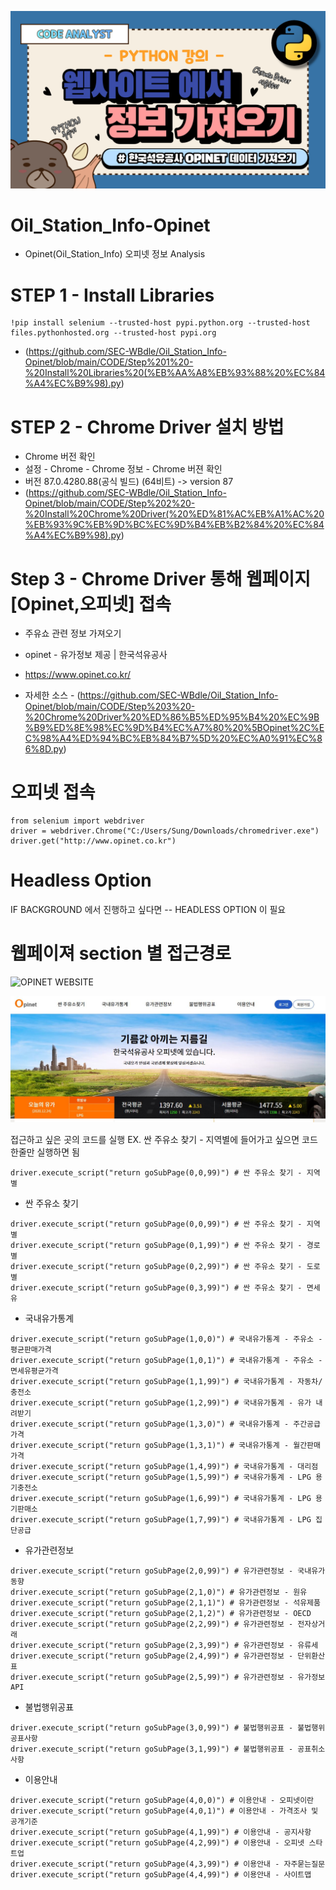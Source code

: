 ![OPINET DOWNLOAD](https://github.com/SEC-WBdle/Oil_Station_Info-Opinet/blob/main/IMAGE/LESSON1.png)



# Oil_Station_Info-Opinet
  * Opinet(Oil_Station_Info) 오피넷 정보 Analysis


# STEP 1 - Install Libraries
```
!pip install selenium --trusted-host pypi.python.org --trusted-host files.pythonhosted.org --trusted-host pypi.org
```
 * (https://github.com/SEC-WBdle/Oil_Station_Info-Opinet/blob/main/CODE/Step%201%20-%20Install%20Libraries%20(%EB%AA%A8%EB%93%88%20%EC%84%A4%EC%B9%98).py)
 

# STEP 2 - Chrome Driver 설치 방법 
 * Chrome 버전 확인
 * 설정 - Chrome - Chrome 정보 - Chrome 버젼 확인
 * 버전 87.0.4280.88(공식 빌드) (64비트) -> version 87
 * (https://github.com/SEC-WBdle/Oil_Station_Info-Opinet/blob/main/CODE/Step%202%20-%20Install%20Chrome%20Driver(%20%ED%81%AC%EB%A1%AC%20%EB%93%9C%EB%9D%BC%EC%9D%B4%EB%B2%84%20%EC%84%A4%EC%B9%98).py)


# Step 3 - Chrome Driver 통해 웹페이지 [Opinet,오피넷] 접속
 * 주유쇼 관련 정보 가져오기 
 * opinet - 유가정보 제공 | 한국석유공사 
 * https://www.opinet.co.kr/
 
 * 자세한 소스 - (https://github.com/SEC-WBdle/Oil_Station_Info-Opinet/blob/main/CODE/Step%203%20-%20Chrome%20Driver%20%ED%86%B5%ED%95%B4%20%EC%9B%B9%ED%8E%98%EC%9D%B4%EC%A7%80%20%5BOpinet%2C%EC%98%A4%ED%94%BC%EB%84%B7%5D%20%EC%A0%91%EC%86%8D.py)

  # 오피넷 접속 
  ```
  from selenium import webdriver
  driver = webdriver.Chrome("C:/Users/Sung/Downloads/chromedriver.exe")
  driver.get("http://www.opinet.co.kr")
  ```

  # Headless Option
  IF BACKGROUND 에서 진행하고 싶다면 -- HEADLESS OPTION 이 필요 


# 웹페이져 section 별 접근경로

![OPINET WEBSITE](https://github.com/SEC-WBdle/Oil_Station_Info-Opinet)

![OPINET DOWNLOAD](https://github.com/SEC-WBdle/Oil_Station_Info-Opinet/blob/main/IMAGE/OPINET.JPG)


접근하고 싶은 곳의 코드를 실행 
EX. 싼 주유소 찾기 - 지역별에 들어가고 싶으면 코드 한줄만 실행하면 됨 
```
driver.execute_script("return goSubPage(0,0,99)") # 싼 주유소 찾기 - 지역별 
```

* 싼 주유소 찾기 
```
driver.execute_script("return goSubPage(0,0,99)") # 싼 주유소 찾기 - 지역별  
driver.execute_script("return goSubPage(0,1,99)") # 싼 주유소 찾기 - 경로별
driver.execute_script("return goSubPage(0,2,99)") # 싼 주유소 찾기 - 도로별 
driver.execute_script("return goSubPage(0,3,99)") # 싼 주유소 찾기 - 면세유 
```

* 국내유가통계
```
driver.execute_script("return goSubPage(1,0,0)") # 국내유가통계 - 주유소 - 평균판매가격 
driver.execute_script("return goSubPage(1,0,1)") # 국내유가통계 - 주유소 - 면세유평균가격
driver.execute_script("return goSubPage(1,1,99)") # 국내유가통계 - 자동차/충전소 
driver.execute_script("return goSubPage(1,2,99)") # 국내유가통계 - 유가 내려받기 
driver.execute_script("return goSubPage(1,3,0)") # 국내유가통계 - 주간공급가격
driver.execute_script("return goSubPage(1,3,1)") # 국내유가통계 - 월간판매가격
driver.execute_script("return goSubPage(1,4,99)") # 국내유가통계 - 대리점
driver.execute_script("return goSubPage(1,5,99)") # 국내유가통계 - LPG 용기충전소
driver.execute_script("return goSubPage(1,6,99)") # 국내유가통계 - LPG 용기판매소 
driver.execute_script("return goSubPage(1,7,99)") # 국내유가통계 - LPG 집단공급
```

* 유가관련정보
```
driver.execute_script("return goSubPage(2,0,99)") # 유가관련정보 - 국내유가동향
driver.execute_script("return goSubPage(2,1,0)") # 유가관련정보 - 원유
driver.execute_script("return goSubPage(2,1,1)") # 유가관련정보 - 석유제품
driver.execute_script("return goSubPage(2,1,2)") # 유가관련정보 - OECD
driver.execute_script("return goSubPage(2,2,99)") # 유가관련정보 - 전자상거래
driver.execute_script("return goSubPage(2,3,99)") # 유가관련정보 - 유류세
driver.execute_script("return goSubPage(2,4,99)") # 유가관련정보 - 단위환산표
driver.execute_script("return goSubPage(2,5,99)") # 유가관련정보 - 유가정보 API
```

* 불법행위공표
```
driver.execute_script("return goSubPage(3,0,99)") # 불법행위공표 - 불법행위공표사항 
driver.execute_script("return goSubPage(3,1,99)") # 불법행위공표 - 공표취소사항
```

* 이용안내
```
driver.execute_script("return goSubPage(4,0,0)") # 이용안내 - 오피넷이란
driver.execute_script("return goSubPage(4,0,1)") # 이용안내 - 가격조사 및 공개기준
driver.execute_script("return goSubPage(4,1,99)") # 이용안내 - 공지사항
driver.execute_script("return goSubPage(4,2,99)") # 이용안내 - 오피넷 스타트업 
driver.execute_script("return goSubPage(4,3,99)") # 이용안내 - 자주묻는질문
driver.execute_script("return goSubPage(4,4,99)") # 이용안내 - 사이트맵
```
